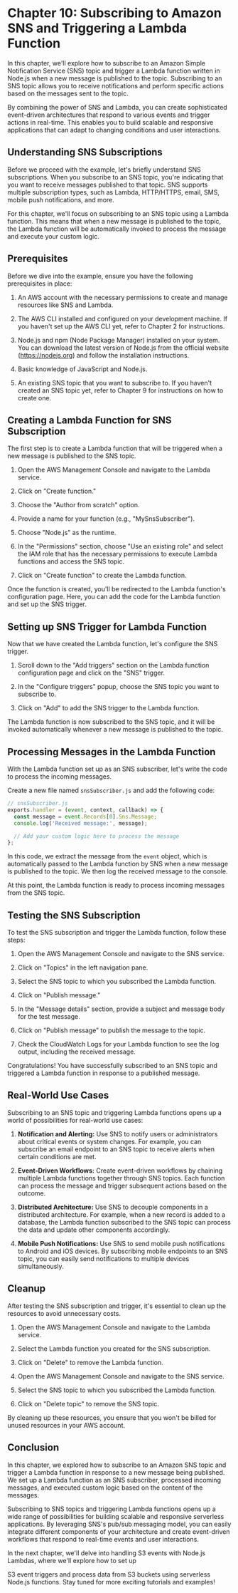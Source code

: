 # Chapter 10: Subscribing to Amazon SNS and Triggering a Lambda Function

In this chapter, we'll explore how to subscribe to an Amazon Simple Notification Service (SNS) topic and trigger a Lambda function written in Node.js when a new message is published to the topic. Subscribing to an SNS topic allows you to receive notifications and perform specific actions based on the messages sent to the topic.

By combining the power of SNS and Lambda, you can create sophisticated event-driven architectures that respond to various events and trigger actions in real-time. This enables you to build scalable and responsive applications that can adapt to changing conditions and user interactions.

## Understanding SNS Subscriptions

Before we proceed with the example, let's briefly understand SNS subscriptions. When you subscribe to an SNS topic, you're indicating that you want to receive messages published to that topic. SNS supports multiple subscription types, such as Lambda, HTTP/HTTPS, email, SMS, mobile push notifications, and more.

For this chapter, we'll focus on subscribing to an SNS topic using a Lambda function. This means that when a new message is published to the topic, the Lambda function will be automatically invoked to process the message and execute your custom logic.

## Prerequisites

Before we dive into the example, ensure you have the following prerequisites in place:

1. An AWS account with the necessary permissions to create and manage resources like SNS and Lambda.

2. The AWS CLI installed and configured on your development machine. If you haven't set up the AWS CLI yet, refer to Chapter 2 for instructions.

3. Node.js and npm (Node Package Manager) installed on your system. You can download the latest version of Node.js from the official website (https://nodejs.org) and follow the installation instructions.

4. Basic knowledge of JavaScript and Node.js.

5. An existing SNS topic that you want to subscribe to. If you haven't created an SNS topic yet, refer to Chapter 9 for instructions on how to create one.

## Creating a Lambda Function for SNS Subscription

The first step is to create a Lambda function that will be triggered when a new message is published to the SNS topic.

1. Open the AWS Management Console and navigate to the Lambda service.

2. Click on "Create function."

3. Choose the "Author from scratch" option.

4. Provide a name for your function (e.g., "MySnsSubscriber").

5. Choose "Node.js" as the runtime.

6. In the "Permissions" section, choose "Use an existing role" and select the IAM role that has the necessary permissions to execute Lambda functions and access the SNS topic.

7. Click on "Create function" to create the Lambda function.

Once the function is created, you'll be redirected to the Lambda function's configuration page. Here, you can add the code for the Lambda function and set up the SNS trigger.

## Setting up SNS Trigger for Lambda Function

Now that we have created the Lambda function, let's configure the SNS trigger.

1. Scroll down to the "Add triggers" section on the Lambda function configuration page and click on the "SNS" trigger.

2. In the "Configure triggers" popup, choose the SNS topic you want to subscribe to.

3. Click on "Add" to add the SNS trigger to the Lambda function.

The Lambda function is now subscribed to the SNS topic, and it will be invoked automatically whenever a new message is published to the topic.

## Processing Messages in the Lambda Function

With the Lambda function set up as an SNS subscriber, let's write the code to process the incoming messages.

Create a new file named `snsSubscriber.js` and add the following code:

```javascript
// snsSubscriber.js
exports.handler = (event, context, callback) => {
  const message = event.Records[0].Sns.Message;
  console.log('Received message:', message);

  // Add your custom logic here to process the message
};
```

In this code, we extract the message from the `event` object, which is automatically passed to the Lambda function by SNS when a new message is published to the topic. We then log the received message to the console.

At this point, the Lambda function is ready to process incoming messages from the SNS topic.

## Testing the SNS Subscription

To test the SNS subscription and trigger the Lambda function, follow these steps:

1. Open the AWS Management Console and navigate to the SNS service.

2. Click on "Topics" in the left navigation pane.

3. Select the SNS topic to which you subscribed the Lambda function.

4. Click on "Publish message."

5. In the "Message details" section, provide a subject and message body for the test message.

6. Click on "Publish message" to publish the message to the topic.

7. Check the CloudWatch Logs for your Lambda function to see the log output, including the received message.

Congratulations! You have successfully subscribed to an SNS topic and triggered a Lambda function in response to a published message.

## Real-World Use Cases

Subscribing to an SNS topic and triggering Lambda functions opens up a world of possibilities for real-world use cases:

1. **Notification and Alerting:** Use SNS to notify users or administrators about critical events or system changes. For example, you can subscribe an email endpoint to an SNS topic to receive alerts when certain conditions are met.

2. **Event-Driven Workflows:** Create event-driven workflows by chaining multiple Lambda functions together through SNS topics. Each function can process the message and trigger subsequent actions based on the outcome.

3. **Distributed Architecture:** Use SNS to decouple components in a distributed architecture. For example, when a new record is added to a database, the Lambda function subscribed to the SNS topic can process the data and update other components accordingly.

4. **Mobile Push Notifications:** Use SNS to send mobile push notifications to Android and iOS devices. By subscribing mobile endpoints to an SNS topic, you can easily send notifications to multiple devices simultaneously.

## Cleanup

After testing the SNS subscription and trigger, it's essential to clean up the resources to avoid unnecessary costs.

1. Open the AWS Management Console and navigate to the Lambda service.

2. Select the Lambda function you created for the SNS subscription.

3. Click on "Delete" to remove the Lambda function.

4. Open the AWS Management Console and navigate to the SNS service.

5. Select the SNS topic to which you subscribed the Lambda function.

6. Click on "Delete topic" to remove the SNS topic.

By cleaning up these resources, you ensure that you won't be billed for unused resources in your AWS account.

## Conclusion

In this chapter, we explored how to subscribe to an Amazon SNS topic and trigger a Lambda function in response to a new message being published. We set up a Lambda function as an SNS subscriber, processed incoming messages, and executed custom logic based on the content of the messages.

Subscribing to SNS topics and triggering Lambda functions opens up a wide range of possibilities for building scalable and responsive serverless applications. By leveraging SNS's pub/sub messaging model, you can easily integrate different components of your architecture and create event-driven workflows that respond to real-time events and user interactions.

In the next chapter, we'll delve into handling S3 events with Node.js Lambdas, where we'll explore how to set up

 S3 event triggers and process data from S3 buckets using serverless Node.js functions. Stay tuned for more exciting tutorials and examples!
